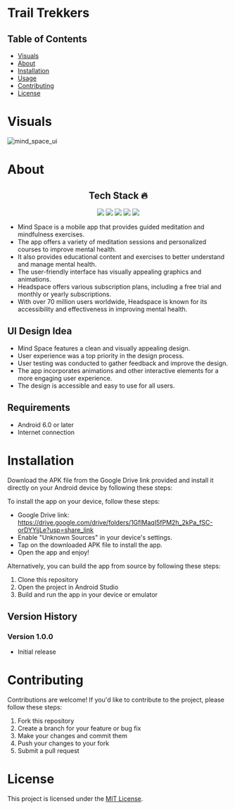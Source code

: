 # Trail Trekkers

## Table of Contents

- [Visuals](#visuals)
- [About](#about)
- [Installation](#installation)
- [Usage](#usage)
- [Contributing](#contributing)
- [License](#license)


# Visuals
![mind_space_ui](https://github.com/anandanmukh/flutter_ui_designs/assets/67072228/317117a5-8749-47c7-96aa-b5662fa6dc1b)

# About
<h2 align=center> Tech Stack 🔥 </h2>  
  <p align="center">
  <img src="https://img.shields.io/badge/dart-%230175C2.svg?&style=for-the-badge&logo=dart&logoColor=white"/> <img src="https://img.shields.io/badge/Flutter%20-%2302569B.svg?&style=for-the-badge&logo=Flutter&logoColor=white" /> <img src="https://img.shields.io/badge/dribble%20-%23F24E1E.svg?&style=for-the-badge&logo=dribble&logoColor=white"/>  <img src="https://img.shields.io/badge/github%20-%23121011.svg?&style=for-the-badge&logo=github&logoColor=white"/>
   <img src="https://img.shields.io/badge/canva%20-%23F24E1E.svg?&style=for-the-badge&logo=canva&logoColor=white"/>

- Mind Space is a mobile app that provides guided meditation and mindfulness exercises.
- The app offers a variety of meditation sessions and personalized courses to improve mental health.
- It also provides educational content and exercises to better understand and manage mental health.
- The user-friendly interface has visually appealing graphics and animations.
- Headspace offers various subscription plans, including a free trial and monthly or yearly subscriptions.
- With over 70 million users worldwide, Headspace is known for its accessibility and effectiveness in improving mental health.

## UI Design Idea
- Mind Space features a clean and visually appealing design.
- User experience was a top priority in the design process.
- User testing was conducted to gather feedback and improve the design.
- The app incorporates animations and other interactive elements for a more engaging user experience.
- The design is accessible and easy to use for all users.

## Requirements

- Android 6.0 or later
- Internet connection

# Installation

Download the APK file from the Google Drive link provided and install it directly on your Android device by following these steps:

To install the app on your device, follow these steps:

- Google Drive link: https://drive.google.com/drive/folders/1GflMaqI5fPM2h_2kPa_fSC-orDYYijLe?usp=share_link
- Enable "Unknown Sources" in your device's settings.
- Tap on the downloaded APK file to install the app.
- Open the app and enjoy!

Alternatively, you can build the app from source by following these steps:
1. Clone this repository
2. Open the project in Android Studio
3. Build and run the app in your device or emulator


## Version History

### Version 1.0.0

- Initial release


# Contributing

Contributions are welcome! If you'd like to contribute to the project, please follow these steps:

1. Fork this repository
2. Create a branch for your feature or bug fix
3. Make your changes and commit them
4. Push your changes to your fork
5. Submit a pull request

# License

This project is licensed under the [MIT License](/LICENSE).
